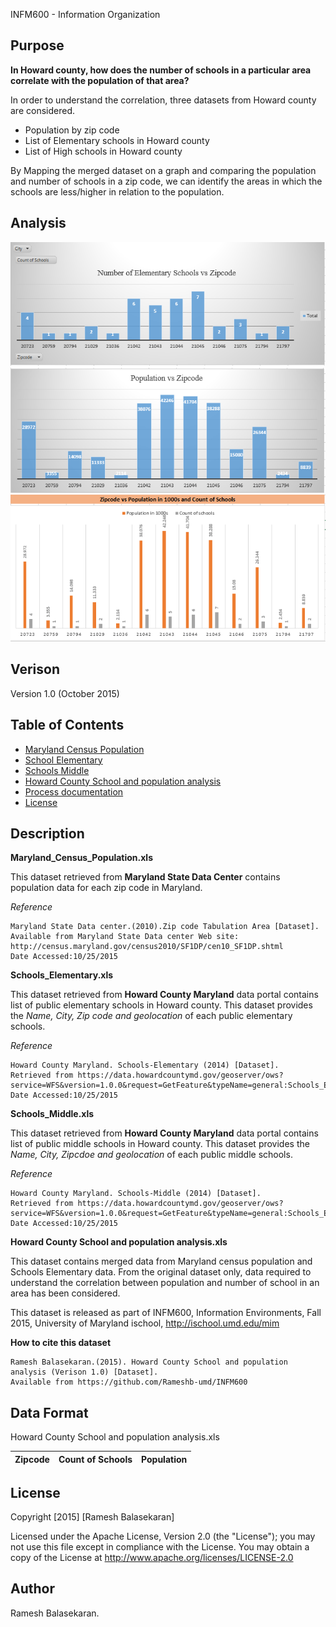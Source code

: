 INFM600 - Information Organization

Purpose
----------

**In Howard county, how does the number of schools in a particular area correlate with the population of that area?**

In order to understand the correlation, three datasets from Howard county are considered.

* Population by zip code
* List of Elementary schools in Howard county
* List of High schools in Howard county 

By Mapping the merged dataset on a graph and comparing the population and number of schools in a zip code, we can identify the areas
in which the schools are less/higher in relation to the population.

Analysis
------------- 
![Population vs zipcode](https://github.com/Rameshb-umd/INFM600/raw/master/Result%20-%20Images/Population_vs_Zipcode.PNG)
![Schools vs zipcode](https://github.com/Rameshb-umd/INFM600/raw/master/Result%20-%20Images/numberofschools_vs_Zipcode.PNG)
![Analysis of processed data](https://github.com/Rameshb-umd/INFM600/raw/master/Result%20-%20Images/Result.PNG)

Verison
-------------
Version 1.0 (October 2015)

Table of Contents
-------------

* [Maryland Census Population](https://github.com/Rameshb-umd/INFM600/raw/master/1_Maryland_Census_Population.xls)
* [School Elementary](https://github.com/Rameshb-umd/INFM600/raw/master/2_Schools_Elementary.xls)
* [Schools Middle](https://github.com/Rameshb-umd/INFM600/raw/master/3_Schools_Middle.xls)
* [Howard County School and population analysis](https://github.com/Rameshb-umd/INFM600/raw/master/Howard%20County%20School%20and%20population%20analysis.xls)
* [Process documentation](https://github.com/Rameshb-umd/INFM600/raw/master/Process%20documentation.pdf)
* [License](https://github.com/Rameshb-umd/INFM600/raw/master/LICENSE)

Description
------------

**Maryland_Census_Population.xls** 

This dataset retrieved from **Maryland State Data Center** contains population data for each zip code in Maryland.

*Reference*
```
Maryland State Data center.(2010).Zip code Tabulation Area [Dataset]. 
Available from Maryland State Data center Web site: http://census.maryland.gov/census2010/SF1DP/cen10_SF1DP.shtml
Date Accessed:10/25/2015 
```
**Schools_Elementary.xls**
    
This dataset retrieved from **Howard County Maryland** data portal contains list of public elementary schools in Howard county.
This dataset provides the *Name, City, Zip code and geolocation* of each public elementary schools.

*Reference*
```
Howard County Maryland. Schools-Elementary (2014) [Dataset]. 
Retrieved from https://data.howardcountymd.gov/geoserver/ows? 
service=WFS&version=1.0.0&request=GetFeature&typeName=general:Schools_Elementary&outputFormat=csv
Date Accessed:10/25/2015
```
**Schools_Middle.xls**
    
This dataset retrieved from **Howard County Maryland** data portal contains list of public middle schools in Howard county.
This dataset provides the *Name, City, Zipcdoe and geolocation* of each public middle schools.

*Reference*
```
Howard County Maryland. Schools-Middle (2014) [Dataset]. 
Retrieved from https://data.howardcountymd.gov/geoserver/ows? 
service=WFS&version=1.0.0&request=GetFeature&typeName=general:Schools_Elementary&outputFormat=csv
Date Accessed:10/25/2015
```

**Howard County School and population analysis.xls**

This dataset contains merged data from Maryland census population and Schools Elementary data.
From the original dataset only, data required to understand the correlation between population and number of school in an area
has been considered.

This dataset is released as part of INFM600, Information Environments, Fall 2015, University of Maryland ischool, http://ischool.umd.edu/mim

**How to cite this dataset**
```
Ramesh Balasekaran.(2015). Howard County School and population analysis (Verison 1.0) [Dataset].
Available from https://github.com/Rameshb-umd/INFM600
```

Data Format
-----------
    
Howard County School and population analysis.xls

| **Zipcode**   |**Count of Schools**|**Population**|
| ------------- |:------------------:| ------------:|

License
-----------
Copyright [2015] [Ramesh Balasekaran]

Licensed under the Apache License, Version 2.0 (the "License");
you may not use this file except in compliance with the License.
You may obtain a copy of the License at http://www.apache.org/licenses/LICENSE-2.0

Author
----------
Ramesh Balasekaran.